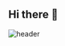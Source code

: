## Hi there 👋

![header](https://capsule-render.vercel.app/api?type=Soft&color=gradient$text=Hi!%20I'm%20Hyein!&fontColor=ffffff)

